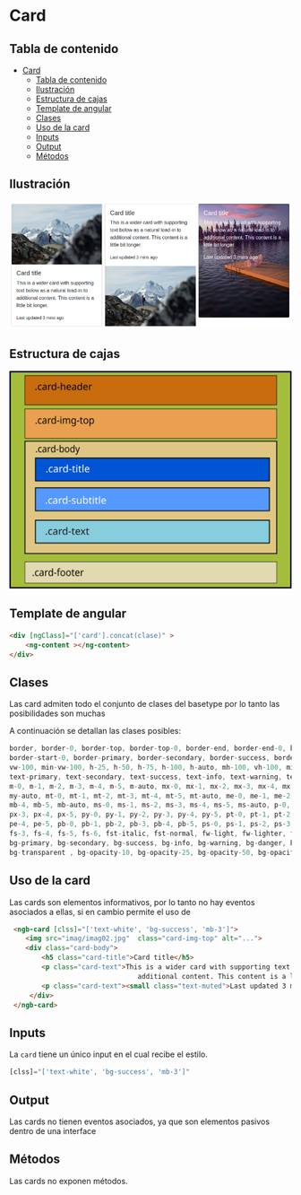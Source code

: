 # Card



## Tabla de contenido

- [Card](#card)
  - [Tabla de contenido](#tabla-de-contenido)
  - [Ilustración](#ilustración)
  - [Estructura de cajas](#estructura-de-cajas)
  - [Template de angular](#template-de-angular)
  - [Clases](#clases)
  - [Uso de la card](#uso-de-la-card)
  - [Inputs](#inputs)
  - [Output](#output)
  - [Métodos](#métodos)



## Ilustración

![button](Images/card.png)



## Estructura de cajas

![caja](Images/cajas_card.svg)





## Template de angular

```html
<div [ngClass]="['card'].concat(clase)" >
    <ng-content ></ng-content>
</div>
```





## Clases

Las card admiten todo el conjunto de clases del basetype por lo tanto las posibilidades son muchas

A continuación se detallan las clases posibles:

```jsx
border, border-0, border-top, border-top-0, border-end, border-end-0, border-bottom, border-bottom-0, border-start
border-start-0, border-primary, border-secondary, border-success, border-info, border-warning, border-danger, border-light       border-dark, border-white, border-1, border-2, border-3, border-4, border-5, w-25, w-50, w-75, w-100, w-auto, mw-100,             
vw-100, min-vw-100, h-25, h-50, h-75, h-100, h-auto, mh-100, vh-100, min-vh-100, text-start, text-end, text-center
text-primary, text-secondary, text-success, text-info, text-warning, text-danger, text-light, text-dark, text-black, text-white
m-0, m-1, m-2, m-3, m-4, m-5, m-auto, mx-0, mx-1, mx-2, mx-3, mx-4, mx-5, mx-auto, my-0, my-1, my-2, my-3, my-4, my-5
my-auto, mt-0, mt-1, mt-2, mt-3, mt-4, mt-5, mt-auto, me-0, me-1, me-2, me-3, me-4, me-5, me-auto, mb-0, mb-1, mb-2, mb-3
mb-4, mb-5, mb-auto, ms-0, ms-1, ms-2, ms-3, ms-4, ms-5, ms-auto, p-0, p-1, p-2, p-3, p-4, p-5, px-0, px-1, px-2
px-3, px-4, px-5, py-0, py-1, py-2, py-3, py-4, py-5, pt-0, pt-1, pt-2, pt-3, pt-4, pt-5, pe-0, pe-1, pe-2, pe-3
pe-4, pe-5, pb-0, pb-1, pb-2, pb-3, pb-4, pb-5, ps-0, ps-1, ps-2, ps-3, ps-4, ps-5, font-monospace, fs-1, fs-2
fs-3, fs-4, fs-5, fs-6, fst-italic, fst-normal, fw-light, fw-lighter, fw-normal, fw-bold, fw-bolder
bg-primary, bg-secondary, bg-success, bg-info, bg-warning, bg-danger, bg-light, bg-dark, bg-black, bg-white, bg-body
bg-transparent , bg-opacity-10, bg-opacity-25, bg-opacity-50, bg-opacity-75, bg-opacity-100 , bg-gradient
```



## Uso de la card

Las cards son elementos informativos, por lo tanto no hay eventos asociados a ellas, si en cambio permite el uso de 

```html
 <ngb-card [clss]="['text-white', 'bg-success', 'mb-3']">
    <img src="imag/imag02.jpg"  class="card-img-top" alt="...">
    <div class="card-body">
        <h5 class="card-title">Card title</h5>
        <p class="card-text">This is a wider card with supporting text below as a natural lead-in to
                                additional content. This content is a little bit longer.</p>
        <p class="card-text"><small class="text-muted">Last updated 3 mins ago</small></p>
     </div>
 </ngb-card>
```



## Inputs

La `card`  tiene un único input en el cual recibe el estilo.

```jsx
[clss]="['text-white', 'bg-success', 'mb-3']" 
```



## Output

Las cards no tienen eventos asociados, ya que son elementos pasivos dentro de una interface



## Métodos

Las cards no exponen métodos.

